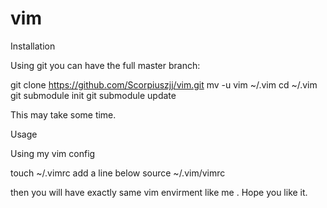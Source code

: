 vim
===

Installation

Using git you can have the full master branch:

git clone https://github.com/Scorpiuszjj/vim.git 
mv -u vim  ~/.vim
cd ~/.vim
git submodule init
git submodule update

This may take some time.


Usage

Using my vim config

touch ~/.vimrc
add a line below
source ~/.vim/vimrc

then you will have exactly same vim envirment like me .
Hope you like it.
